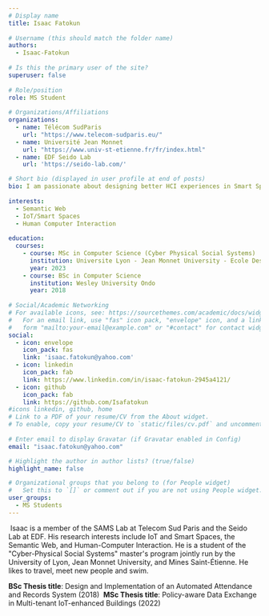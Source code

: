 ```yaml
---
# Display name
title: Isaac Fatokun
​
# Username (this should match the folder name)
authors:
  - Isaac-Fatokun
​
# Is this the primary user of the site?
superuser: false
​
# Role/position
role: MS Student
​
# Organizations/Affiliations
organizations:
  - name: Télécom SudParis
    url: "https://www.telecom-sudparis.eu/"
  - name: Université Jean Monnet
    url: "https://www.univ-st-etienne.fr/fr/index.html"
  - name: EDF Seido Lab
    url: 'https://seido-lab.com/'

# Short bio (displayed in user profile at end of posts)
bio: I am passionate about designing better HCI experiences in Smart Spaces. 
​
interests:
  - Semantic Web
  - IoT/Smart Spaces
  - Human Computer Interaction
​
education:
  courses:
    - course: MSc in Computer Science (Cyber Physical Social Systems)
      institution: Universite Lyon - Jean Monnet University - Ecole Des Mine
      year: 2023
    - course: BSc in Computer Science
      institution: Wesley University Ondo
      year: 2018
      
# Social/Academic Networking
# For available icons, see: https://sourcethemes.com/academic/docs/widgets/#icons
#   For an email link, use "fas" icon pack, "envelope" icon, and a link in the
#   form "mailto:your-email@example.com" or "#contact" for contact widget.
social:
  - icon: envelope
    icon_pack: fas
    link: 'isaac.fatokun@yahoo.com'
  - icon: linkedin
    icon_pack: fab
    link: https://www.linkedin.com/in/isaac-fatokun-2945a4121/
  - icon: github
    icon_pack: fab
    link: https://github.com/Isafatokun
#icons linkedin, github, home
# Link to a PDF of your resume/CV from the About widget.
# To enable, copy your resume/CV to `static/files/cv.pdf` and uncomment the lines below.  
​
# Enter email to display Gravatar (if Gravatar enabled in Config)
email: "isaac.fatokun@yahoo.com"

# Highlight the author in author lists? (true/false)
highlight_name: false

# Organizational groups that you belong to (for People widget)
#   Set this to `[]` or comment out if you are not using People widget.  
user_groups:
  - MS Students
---
```

​
Isaac is a member of the SAMS Lab at Telecom Sud Paris and the Seido Lab at EDF.  His research interests include IoT and Smart Spaces, the Semantic Web, and Human-Computer Interaction.  He is a  student of the "Cyber-Physical Social Systems" master's program jointly run by the University of Lyon, Jean Monnet University, and Mines Saint-Étienne. He likes to travel, meet new people and swim.

**BSc Thesis title**: Design and Implementation of an Automated Attendance and Records System (2018)
​
**MSc Thesis title**: Policy-aware Data Exchange in Multi-tenant IoT-enhanced Buildings (2022)